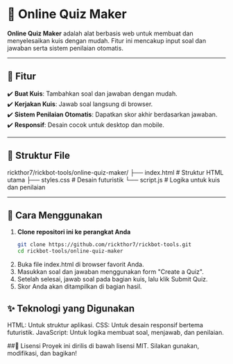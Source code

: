 # 📝 Online Quiz Maker

**Online Quiz Maker** adalah alat berbasis web untuk membuat dan menyelesaikan kuis dengan mudah. Fitur ini mencakup input soal dan jawaban serta sistem penilaian otomatis.  

---

## 🌟 Fitur  
✔️ **Buat Kuis**: Tambahkan soal dan jawaban dengan mudah.  
✔️ **Kerjakan Kuis**: Jawab soal langsung di browser.  
✔️ **Sistem Penilaian Otomatis**: Dapatkan skor akhir berdasarkan jawaban.  
✔️ **Responsif**: Desain cocok untuk desktop dan mobile.  

---

## 📂 Struktur File  
rickthor7/rickbot-tools/online-quiz-maker/ 
├── index.html # Struktur HTML utama
├── styles.css # Desain futuristik
└── script.js # Logika untuk kuis dan penilaian


---

## 🚀 Cara Menggunakan  
1. **Clone repositori ini ke perangkat Anda**  
   ```bash
   git clone https://github.com/rickthor7/rickbot-tools.git
   cd rickbot-tools/online-quiz-maker
2. Buka file index.html di browser favorit Anda.
3. Masukkan soal dan jawaban menggunakan form "Create a Quiz".
4. Setelah selesai, jawab soal pada bagian kuis, lalu klik Submit Quiz.
5. Skor Anda akan ditampilkan di bagian hasil.

## ✨ Teknologi yang Digunakan
HTML: Untuk struktur aplikasi.
CSS: Untuk desain responsif bertema futuristik.
JavaScript: Untuk logika membuat soal, menjawab, dan penilaian.

##📄 Lisensi
Proyek ini dirilis di bawah lisensi MIT. Silakan gunakan, modifikasi, dan bagikan!
